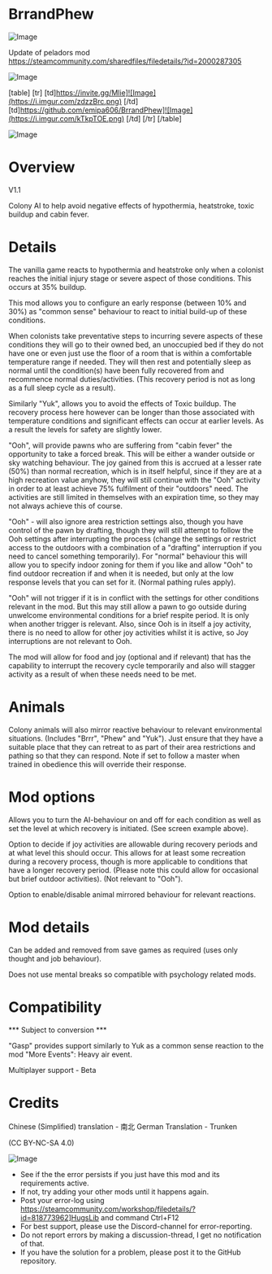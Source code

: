 # BrrandPhew

![Image](https://i.imgur.com/WAEzk68.png)

Update of peladors mod
https://steamcommunity.com/sharedfiles/filedetails/?id=2000287305

![Image](https://i.imgur.com/7Gzt3Rg.png)


[table]
	[tr]
		[td]https://invite.gg/Mlie]![Image](https://i.imgur.com/zdzzBrc.png)
[/td]
		[td]https://github.com/emipa606/BrrandPhew]![Image](https://i.imgur.com/kTkpTOE.png)
[/td]
	[/tr]
[/table]
	
![Image](https://i.imgur.com/NOW7jU1.png)


# Overview
 V1.1

Colony AI to help avoid negative effects of hypothermia, heatstroke, toxic buildup and cabin fever.

# Details


The vanilla game reacts to hypothermia and heatstroke only when a colonist reaches the initial injury stage or severe aspect of those conditions. This occurs at 35% buildup.

This mod allows you to configure an early response (between 10% and 30%) as &quot;common sense&quot; behaviour to react to initial build-up of these conditions.

When colonists take preventative steps to incurring severe aspects of these conditions they will go to their owned bed, an unoccupied bed if they do not have one or even just use the floor of a room that is within a comfortable temperature range if needed. They will then rest and potentially sleep as normal until the condition(s) have been fully recovered from and recommence normal duties/activities. (This recovery period is not as long as a full sleep cycle as a result).

Similarly &quot;Yuk&quot;, allows you to avoid the effects of Toxic buildup. The recovery process here however can be longer than those associated with temperature conditions and significant effects can occur at earlier levels. As a result the levels for safety are slightly lower.

&quot;Ooh&quot;, will provide pawns who are suffering from &quot;cabin fever&quot; the opportunity to take a forced break. This will be either a wander outside or sky watching behaviour. The joy gained from this is accrued at a lesser rate (50%) than normal recreation, which is in itself helpful, since if they are at a high recreation value anyhow, they will still continue with the &quot;Ooh&quot; activity in order to at least achieve 75% fulfilment of their &quot;outdoors&quot; need. The activities are still limited in themselves with an expiration time, so they may not always achieve this of course.

&quot;Ooh&quot; - will also ignore area restriction settings also, though you have control of the pawn by drafting, though they will still attempt to follow the Ooh settings after interrupting the process (change the settings or restrict access to the outdoors with a combination of a &quot;drafting&quot; interruption if you need to cancel something temporarily). For &quot;normal&quot; behaviour this will allow you to specify indoor zoning for them if you like and allow &quot;Ooh&quot; to find outdoor recreation if and when it is needed, but only at the low response levels that you can set for it. (Normal pathing rules apply).

&quot;Ooh&quot; will not trigger if it is in conflict with the settings for other conditions relevant in the mod. But this may still allow a pawn to go outside during unwelcome environmental conditions for a brief respite period. It is only when another trigger is relevant. Also, since Ooh is in itself a joy activity, there is no need to allow for other joy activities whilst it is active, so Joy interruptions are not relevant to Ooh.

The mod will allow for food and joy (optional and if relevant) that has the capability to interrupt the recovery cycle temporarily and also will stagger activity as a result of when these needs need to be met.

# Animals


Colony animals will also mirror reactive behaviour to relevant environmental situations. (Includes &quot;Brrr&quot;, &quot;Phew&quot; and &quot;Yuk&quot;). Just ensure that they have a suitable place that they can retreat to as part of their area restrictions and pathing so that they can respond. Note if set to follow a master when trained in obedience this will override their response.

# Mod options


Allows you to turn the AI-behaviour on and off for each condition as well as set the level at which recovery is initiated. (See screen example above).

Option to decide if joy activities are allowable during recovery periods and at what level this should occur. This allows for at least some recreation during a recovery process, though is more applicable to conditions that have a longer recovery period. (Please note this could allow for occasional but brief outdoor activities). (Not relevant to &quot;Ooh&quot;).

Option to enable/disable animal mirrored behaviour for relevant reactions.

# Mod details


Can be added and removed from save games as required (uses only thought and job behaviour).

Does not use mental breaks so compatible with psychology related mods.

# Compatibility
 *** Subject to conversion ***

&quot;Gasp&quot; provides support similarly to Yuk as a common sense reaction to the mod &quot;More Events&quot;: Heavy air event.

Multiplayer support - Beta


# Credits


Chinese (Simplified) translation - 南北
German Translation - Trunken


(CC BY-NC-SA 4.0)


![Image](https://i.imgur.com/Rs6T6cr.png)



-  See if the the error persists if you just have this mod and its requirements active.
-  If not, try adding your other mods until it happens again.
-  Post your error-log using https://steamcommunity.com/workshop/filedetails/?id=818773962]HugsLib and command Ctrl+F12
-  For best support, please use the Discord-channel for error-reporting.
-  Do not report errors by making a discussion-thread, I get no notification of that.
-  If you have the solution for a problem, please post it to the GitHub repository.




